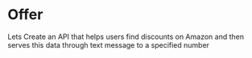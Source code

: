 # Offer
Lets Create an API that helps users find discounts on Amazon and then serves this data through text message to a specified number
